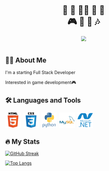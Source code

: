 <h1 align="center">🧙 🐉 🦸‍♂️ 👻 🚀<br/> 🎮 🎥 🍵 🎶</h1>

<div id="header" align="center">
  <img src="https://media.giphy.com/media/XD9o33QG9BoMis7iM4/giphy.gif">
</div>

<div id="badges" align="center">
 <img src="https://komarev.com/ghpvc/?username=16DeeCee&style=flat-square&color=blue" alt="">
</div>

## 👨‍💻 About Me
<img src="./gif/something_of_a_programmer.gif" alt="" align="right">
<p>I'm a starting Full Stack Developer</p>
<p>Interested in game development🎮</p>

## 🛠️ Languages and Tools
<img src="https://github.com/devicons/devicon/blob/master/icons/html5/html5-original-wordmark.svg" title="HTML" alt="HTML" width=50 height=50>&nbsp;
<img src="https://github.com/devicons/devicon/blob/master/icons/css3/css3-original-wordmark.svg" title="CSS" alt="CSS" width=50 height=50>&nbsp;
<img src="https://github.com/devicons/devicon/blob/master/icons/python/python-original-wordmark.svg" title="Python" alt="Python" width=50 height=50>&nbsp;
<img src="https://github.com/devicons/devicon/blob/master/icons/mysql/mysql-original-wordmark.svg" title="MySQL" alt="MySQL" width=50 height=50>&nbsp;
<img src="https://github.com/devicons/devicon/blob/master/icons/dot-net/dot-net-plain-wordmark.svg" title="Microsoft .Net" alt="Microsoft .Net" width=50 height=50>&nbsp;

## 🔥 My Stats
[![GitHub Streak](http://github-readme-streak-stats.herokuapp.com?user=16DeeCee&theme=gotham)](https://git.io/streak-stats)

[![Top Langs](https://github-readme-stats.vercel.app/api/top-langs/?username=16DeeCee&layout=compact&theme=gotham)](https://github.com/anuraghazra/github-readme-stats)